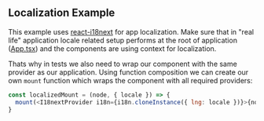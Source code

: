 ## Localization Example

This example uses [react-i18next](https://react.i18next.com/) for app localization. Make sure that in "real life" application locale related setup performs at the root of application ([App.tsx](./App.tsx)) and the components are using context for localization.

Thats why in tests we also need to wrap our component with the same provider as our application. Using function composition we can create our own `mount` function which wraps the component with all required providers:

```js
const localizedMount = (node, { locale }) => {
  mount(<I18nextProvider i18n={i18n.cloneInstance({ lng: locale })}>{node}</I18nextProvider>)
}
```
